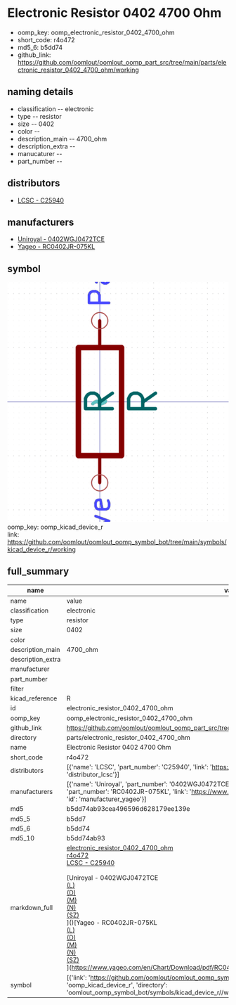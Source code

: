 # Electronic Resistor 0402 4700 Ohm

  
* oomp_key: oomp_electronic_resistor_0402_4700_ohm 
* short_code: r4o472
* md5_6: b5dd74  
* github_link: https://github.com/oomlout/oomlout_oomp_part_src/tree/main/parts/electronic_resistor_0402_4700_ohm/working  
## naming details
* classification -- electronic
* type -- resistor
* size -- 0402
* color -- 
* description_main -- 4700_ohm
* description_extra -- 
* manucaturer -- 
* part_number -- 

## distributors
* [LCSC - C25940](https://lcsc.com/product-detail/C25940.html)  

## manufacturers
* [Uniroyal - 0402WGJ0472TCE]()  
* [Yageo - RC0402JR-075KL](https://www.yageo.com/en/Chart/Download/pdf/RC0402JR-075KL)  

## symbol

![](symbol/0/working/working_600.png)  
oomp_key: oomp_kicad_device_r  
link: https://github.com/oomlout/oomlout_oomp_symbol_bot/tree/main/symbols/kicad_device_r/working  


## full_summary
| name | value | 
| --- | --- | 
| name | value | 
| classification | electronic | 
| type | resistor | 
| size | 0402 | 
| color |  | 
| description_main | 4700_ohm | 
| description_extra |  | 
| manufacturer |  | 
| part_number |  | 
| filter |  | 
| kicad_reference | R | 
| id | electronic_resistor_0402_4700_ohm | 
| oomp_key | oomp_electronic_resistor_0402_4700_ohm | 
| github_link | https://github.com/oomlout/oomlout_oomp_part_src/tree/main/parts/electronic_resistor_0402_4700_ohm/working | 
| directory | parts/electronic_resistor_0402_4700_ohm | 
| name | Electronic Resistor 0402 4700 Ohm | 
| short_code | r4o472 | 
| distributors | [{'name': 'LCSC', 'part_number': 'C25940', 'link': 'https://lcsc.com/product-detail/C25940.html', 'id': 'distributor_lcsc'}] | 
| manufacturers | [{'name': 'Uniroyal', 'part_number': '0402WGJ0472TCE', 'link': '', 'id': 'manufacturer_uniroyal'}, {'name': 'Yageo', 'part_number': 'RC0402JR-075KL', 'link': 'https://www.yageo.com/en/Chart/Download/pdf/RC0402JR-075KL', 'id': 'manufacturer_yageo'}] | 
| md5 | b5dd74ab93cea496596d628179ee139e | 
| md5_5 | b5dd7 | 
| md5_6 | b5dd74 | 
| md5_10 | b5dd74ab93 | 
| markdown_full | [electronic_resistor_0402_4700_ohm](https://github.com/oomlout/oomlout_oomp_part_src/tree/main/parts/electronic_resistor_0402_4700_ohm/working)<br>[r4o472](https://github.com/oomlout/oomlout_oomp_part_src/tree/main/parts/electronic_resistor_0402_4700_ohm/working)<br>[LCSC - C25940<br>](https://lcsc.com/product-detail/C25940.html)<br>[Uniroyal - 0402WGJ0472TCE<br>[(L)<br>](https://www.lcsc.com/search?q=0402WGJ0472TCE)[(D)<br>](https://www.digikey.com/en/products?,keywords=0402WGJ0472TCE)[(M)<br>](https://www.mouser.com/Search/Refine?Keyword=0402WGJ0472TCE)[(N)<br>](https://www.newark.com/search?st=0402WGJ0472TCE)[(SZ)<br>](https://so.szlcsc.com/global.html?k=0402WGJ0472TCE)]()[Yageo - RC0402JR-075KL<br>[(L)<br>](https://www.lcsc.com/search?q=RC0402JR-075KL)[(D)<br>](https://www.digikey.com/en/products?,keywords=RC0402JR-075KL)[(M)<br>](https://www.mouser.com/Search/Refine?Keyword=RC0402JR-075KL)[(N)<br>](https://www.newark.com/search?st=RC0402JR-075KL)[(SZ)<br>](https://so.szlcsc.com/global.html?k=RC0402JR-075KL)](https://www.yageo.com/en/Chart/Download/pdf/RC0402JR-075KL) | 
| symbol | [{'link': 'https://github.com/oomlout/oomlout_oomp_symbol_bot/tree/main/symbols/kicad_device_r', 'oomp_key': 'oomp_kicad_device_r', 'directory': 'oomlout_oomp_symbol_bot/symbols/kicad_device_r//working/working.kicad_sym'}] | 
